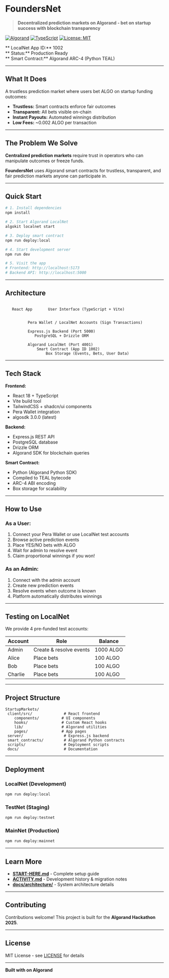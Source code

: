 ﻿# FoundersNet 

> **Decentralized prediction markets on Algorand - bet on startup success with blockchain transparency**

[![Algorand](https://img.shields.io/badge/Algorand-Smart%20Contract-brightgreen)](https://algorand.com)
[![TypeScript](https://img.shields.io/badge/TypeScript-5.6-blue)](https://www.typescriptlang.org/)
[![License: MIT](https://img.shields.io/badge/License-MIT-blue.svg)](https://opensource.org/licenses/MIT)

** LocalNet App ID:** 1002  
** Status:** Production Ready  
** Smart Contract:** Algorand ARC-4 (Python  TEAL)

---

##  What It Does

A trustless prediction market where users bet ALGO on startup funding outcomes:

-  **Trustless:** Smart contracts enforce fair outcomes
-  **Transparent:** All bets visible on-chain
-  **Instant Payouts:** Automated winnings distribution
-  **Low Fees:** ~0.002 ALGO per transaction

---

##  The Problem We Solve

**Centralized prediction markets** require trust in operators who can manipulate outcomes or freeze funds.

**FoundersNet** uses Algorand smart contracts for trustless, transparent, and fair prediction markets anyone can participate in.

---

##  Quick Start

```bash
# 1. Install dependencies
npm install

# 2. Start Algorand LocalNet
algokit localnet start

# 3. Deploy smart contract
npm run deploy:local

# 4. Start development server
npm run dev

# 5. Visit the app
# Frontend: http://localhost:5173
# Backend API: http://localhost:5000
```

---

##  Architecture

```

   React App       User Interface (TypeScript + Vite)

         
          Pera Wallet / LocalNet Accounts (Sign Transactions)
         
          Express.js Backend (Port 5000)
             PostgreSQL + Drizzle ORM
         
          Algorand LocalNet (Port 4001)
              Smart Contract (App ID 1002)
                  Box Storage (Events, Bets, User Data)
```

---

##  Tech Stack

**Frontend:**
- React 18 + TypeScript
- Vite build tool
- TailwindCSS + shadcn/ui components
- Pera Wallet integration
- algosdk 3.0.0 (latest)

**Backend:**
- Express.js REST API
- PostgreSQL database
- Drizzle ORM
- Algorand SDK for blockchain queries

**Smart Contract:**
- Python (Algorand Python SDK)
- Compiled to TEAL bytecode
- ARC-4 ABI encoding
- Box storage for scalability

---

##  How to Use

### **As a User:**
1. Connect your Pera Wallet or use LocalNet test accounts
2. Browse active prediction events
3. Place YES/NO bets with ALGO
4. Wait for admin to resolve event
5. Claim proportional winnings if you won!

### **As an Admin:**
1. Connect with the admin account
2. Create new prediction events
3. Resolve events when outcome is known
4. Platform automatically distributes winnings

---

##  Testing on LocalNet

We provide 4 pre-funded test accounts:

| Account | Role | Balance |
|---------|------|---------|
| Admin | Create & resolve events | 1000 ALGO |
| Alice | Place bets | 100 ALGO |
| Bob | Place bets | 100 ALGO |
| Charlie | Place bets | 100 ALGO |

---

##  Project Structure

```
StartupMarkets/
 client/src/              # React frontend
    components/          # UI components
    hooks/               # Custom React hooks
    lib/                 # Algorand utilities
    pages/               # App pages
 server/                  # Express.js backend
 smart_contracts/         # Algorand Python contracts
 scripts/                 # Deployment scripts
 docs/                    # Documentation
```

---

##  Deployment

### LocalNet (Development)
```bash
npm run deploy:local
```

### TestNet (Staging)
```bash
npm run deploy:testnet
```

### MainNet (Production)
```bash
npm run deploy:mainnet
```

---

##  Learn More

- **[START-HERE.md](./START-HERE.md)** - Complete setup guide
- **[ACTIVITY.md](./ACTIVITY.md)** - Development history & migration notes
- **[docs/architecture/](./docs/architecture/)** - System architecture details

---

##  Contributing

Contributions welcome! This project is built for the **Algorand Hackathon 2025**.

---

##  License

MIT License - see [LICENSE](./LICENSE) for details

---

**Built with  on Algorand** 
